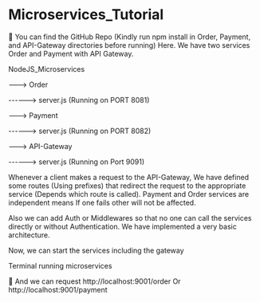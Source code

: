 # Microservices_Tutorial

🙂 You can find the GitHub Repo (Kindly run npm install in Order, Payment, and API-Gateway directories before running) Here. We have two services Order and Payment with API Gateway.

NodeJS_Microservices

---> Order

------> server.js (Running on PORT 8081)

---> Payment

------> server.js (Running on PORT 8082)

---> API-Gateway

------> server.js (Running on Port 9091)
    
Whenever a client makes a request to the API-Gateway, We have defined some routes (Using prefixes) that redirect the request to the appropriate service (Depends which route is called). Payment and Order services are independent means If one fails other will not be affected.

Also we can add Auth or Middlewares so that no one can call the services directly or without Authentication. We have implemented a very basic architecture.

Now, we can start the services including the gateway

Terminal running microservices

📍 And we can request http://localhost:9001/order Or http://localhost:9001/payment
